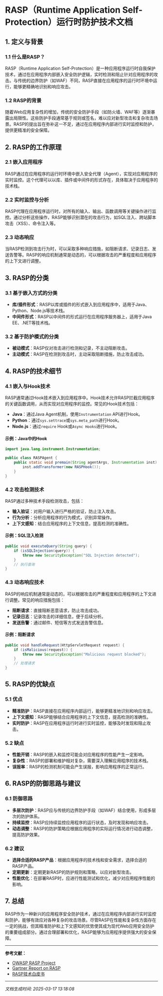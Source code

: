 # RASP（Runtime Application Self-Protection）运行时防护技术文档

## 1. 定义与背景

### 1.1 什么是RASP？
RASP（Runtime Application Self-Protection）是一种应用程序运行时自我保护技术，通过在应用程序内部嵌入安全防护逻辑，实时检测和阻止针对应用程序的攻击。与传统的边界防护（如WAF）不同，RASP直接在应用程序的运行时环境中运行，能够更精确地识别和响应攻击。

### 1.2 RASP的背景
随着Web应用复杂性的增加，传统的安全防护手段（如防火墙、WAF等）逐渐暴露出局限性。这些防护手段通常基于规则或签名，难以应对新型攻击和复杂攻击场景。RASP的提出旨在弥补这一不足，通过在应用程序内部进行实时监控和防护，提供更精准的安全保障。

## 2. RASP的工作原理

### 2.1 嵌入应用程序
RASP通过在应用程序的运行时环境中嵌入安全代理（Agent），实现对应用程序的实时监控。这个代理可以以库、插件或中间件的形式存在，具体取决于应用程序的技术栈。

### 2.2 实时监控与分析
RASP代理在应用程序运行时，对所有的输入、输出、函数调用等关键操作进行监控。通过分析这些操作，RASP能够识别潜在的攻击行为，如SQL注入、跨站脚本攻击（XSS）、命令注入等。

### 2.3 动态响应
当RASP检测到攻击行为时，可以采取多种响应措施，如阻断请求、记录日志、发送告警等。RASP的响应机制通常是动态的，可以根据攻击的严重程度和应用程序的上下文进行调整。

## 3. RASP的分类

### 3.1 基于嵌入方式的分类
- **库/插件形式**：RASP以库或插件的形式嵌入到应用程序中，适用于Java、Python、Node.js等技术栈。
- **中间件形式**：RASP以中间件的形式运行在应用程序服务器上，适用于Java EE、.NET等技术栈。

### 3.2 基于防护模式的分类
- **被动模式**：RASP仅对攻击进行检测和记录，不主动阻断攻击。
- **主动模式**：RASP在检测到攻击时，主动采取阻断措施，防止攻击成功。

## 4. RASP的技术细节

### 4.1 嵌入与Hook技术
RASP通常通过Hook技术嵌入到应用程序中。Hook技术允许RASP拦截应用程序的关键函数调用，从而实现对应用程序的监控。常见的Hook技术包括：
- **Java**：通过Java Agent机制，使用`Instrumentation` API进行Hook。
- **Python**：通过`sys.settrace`或`sys.meta_path`进行Hook。
- **Node.js**：通过`require` Hook或`Async Hooks`进行Hook。

#### 示例：Java中的Hook
```java
import java.lang.instrument.Instrumentation;

public class RASPAgent {
    public static void premain(String agentArgs, Instrumentation inst) {
        inst.addTransformer(new RASPHook());
    }
}
```

### 4.2 攻击检测技术
RASP通过多种技术手段检测攻击，包括：
- **输入验证**：对用户输入进行严格的验证，防止注入攻击。
- **行为分析**：分析应用程序的行为模式，识别异常操作。
- **上下文感知**：结合应用程序的上下文信息，提高检测的准确性。

#### 示例：SQL注入检测
```java
public void executeQuery(String query) {
    if (isSQLInjection(query)) {
        throw new SecurityException("SQL Injection detected");
    }
    // 执行查询
}
```

### 4.3 动态响应技术
RASP的响应机制通常是动态的，可以根据攻击的严重程度和应用程序的上下文进行调整。常见的响应措施包括：
- **阻断请求**：直接阻断恶意请求，防止攻击成功。
- **记录日志**：记录攻击的详细信息，便于后续分析。
- **发送告警**：通过邮件、短信等方式发送告警信息。

#### 示例：阻断请求
```java
public void handleRequest(HttpServletRequest request) {
    if (isMalicious(request)) {
        throw new SecurityException("Malicious request blocked");
    }
    // 处理请求
}
```

## 5. RASP的优缺点

### 5.1 优点
- **精准防护**：RASP直接在应用程序内部运行，能够更精准地识别和响应攻击。
- **上下文感知**：RASP能够结合应用程序的上下文信息，提高检测的准确性。
- **实时防护**：RASP在应用程序运行时进行实时监控，能够及时发现和阻止攻击。

### 5.2 缺点
- **性能开销**：RASP的嵌入和监控可能会对应用程序的性能产生一定影响。
- **复杂性**：RASP的部署和维护相对复杂，需要深入理解应用程序的技术栈。
- **误报率**：RASP的检测机制可能会产生误报，影响应用程序的正常运行。

## 6. RASP的防御思路与建议

### 6.1 防御思路
- **多层次防护**：RASP应与传统的边界防护手段（如WAF）结合使用，形成多层次的防护体系。
- **持续监控**：RASP应持续监控应用程序的运行状态，及时发现和响应攻击。
- **动态调整**：RASP的防护策略应根据应用程序的实际运行情况进行动态调整，提高防护效果。

### 6.2 建议
- **选择合适的RASP产品**：根据应用程序的技术栈和安全需求，选择合适的RASP产品。
- **定期更新**：定期更新RASP的防护规则和策略，以应对新型攻击。
- **性能优化**：在部署RASP时，应进行性能测试和优化，减少对应用程序性能的影响。

## 7. 总结
RASP作为一种新兴的应用程序安全防护技术，通过在应用程序内部进行实时监控和防护，能够有效应对各种复杂的攻击场景。尽管RASP在性能和复杂性方面存在一定的挑战，但其精准防护和上下文感知的优势使其成为现代Web应用安全防护的重要组成部分。通过合理部署和优化，RASP能够为应用程序提供强大的安全保障。

---

**参考文献：**
- [OWASP RASP Project](https://owasp.org/www-project-runtime-application-self-protection/)
- [Gartner Report on RASP](https://www.gartner.com/en/documents/3887766)
- [RASP技术白皮书](https://www.rasp.io/whitepaper)

---

*文档生成时间: 2025-03-17 13:18:08*
